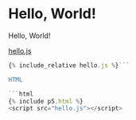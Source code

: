 

<script src="hello.js"></script>


# Hello, World!

Hello, World!

<div id="preview"></div>

[hello.js](hello.js)

```javascript
{% include_relative hello.js %}```

HTML

```html
{% include p5.html %}
<script src="hello.js"></script>
```

